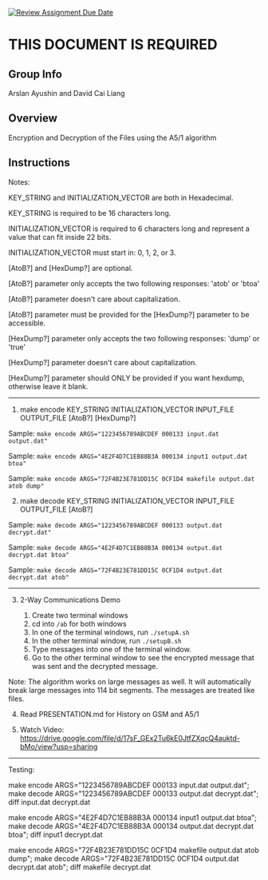 [![Review Assignment Due Date](https://classroom.github.com/assets/deadline-readme-button-24ddc0f5d75046c5622901739e7c5dd533143b0c8e959d652212380cedb1ea36.svg)](https://classroom.github.com/a/ecp4su41)
# THIS DOCUMENT IS REQUIRED
## Group Info
Arslan Ayushin and David Cai Liang
## Overview
Encryption and Decryption of the Files using the A5/1 algorithm
## Instructions

Notes:

KEY_STRING and INITIALIZATION_VECTOR are both in Hexadecimal.

KEY_STRING is required to be 16 characters long.

INITIALIZATION_VECTOR is required to 6 characters long and represent a value that can fit inside 22 bits.

INITIALIZATION_VECTOR must start in: 0, 1, 2, or 3.

\[AtoB?\] and \[HexDump?\] are optional.

\[AtoB?\] parameter only accepts the two following responses: \'atob\' or \'btoa\'

\[AtoB?\] parameter doesn't care about capitalization.

\[AtoB?\] parameter must be provided for the \[HexDump?\] parameter to be accessible.

\[HexDump?\] parameter only accepts the two following responses: \'dump\' or \'true\'

\[HexDump?\] parameter doesn't care about capitalization.

\[HexDump?\] parameter should ONLY be provided if you want hexdump, otherwise leave it blank.
______

1) make encode KEY_STRING INITIALIZATION_VECTOR INPUT_FILE OUTPUT_FILE \[AtoB?\] \[HexDump?\]

  Sample: `make encode ARGS="1223456789ABCDEF 000133 input.dat output.dat"`

  Sample: `make encode ARGS="4E2F4D7C1EB88B3A 000134 input1 output.dat btoa"`

  Sample: `make encode ARGS="72F4B23E781DD15C 0CF1D4 makefile output.dat atob dump"`

2) make decode KEY_STRING INITIALIZATION_VECTOR INPUT_FILE OUTPUT_FILE \[AtoB?\]

  Sample: `make decode ARGS="1223456789ABCDEF 000133 output.dat decrypt.dat"`

  Sample: `make decode ARGS="4E2F4D7C1EB88B3A 000134 output.dat decrypt.dat btoa"`

  Sample: `make decode ARGS="72F4B23E781DD15C 0CF1D4 output.dat decrypt.dat atob"`
____

3) 2-Way Communications Demo

    1) Create two terminal windows
    2) cd into `/ab` for both windows
    3) In one of the terminal windows, run `./setupA.sh`
    4) In the other terminal window, run `./setupB.sh`
    5) Type messages into one of the terminal window.
    6) Go to the other terminal window to see the encrypted message that was sent and the decrypted message.

  Note: The algorithm works on large messages as well. It will automatically break large messages into 114 bit segments. The messages are treated like files.

4) Read PRESENTATION.md for History on GSM and A5/1

5) Watch Video: https://drive.google.com/file/d/17sF_GEx2Tu6kE0JtfZXqcQ4auktd-bMo/view?usp=sharing
______
Testing:

make encode ARGS="1223456789ABCDEF 000133 input.dat output.dat"; make decode ARGS="1223456789ABCDEF 000133 output.dat decrypt.dat"; diff input.dat decrypt.dat

make encode ARGS="4E2F4D7C1EB88B3A 000134 input1 output.dat btoa"; make decode ARGS="4E2F4D7C1EB88B3A 000134 output.dat decrypt.dat btoa"; diff input1 decrypt.dat

make encode ARGS="72F4B23E781DD15C 0CF1D4 makefile output.dat atob dump"; make decode ARGS="72F4B23E781DD15C 0CF1D4 output.dat decrypt.dat atob"; diff makefile decrypt.dat
